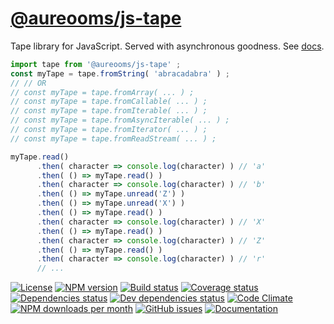[@aureooms/js-tape](https://aureooms.github.io/js-tape)
==

Tape library for JavaScript. Served with asynchronous goodness.
See [docs](https://aureooms.github.io/js-tape/index.html).

```js
import tape from '@aureooms/js-tape' ;
const myTape = tape.fromString( 'abracadabra' ) ;
// // OR
// const myTape = tape.fromArray( ... ) ;
// const myTape = tape.fromCallable( ... ) ;
// const myTape = tape.fromIterable( ... ) ;
// const myTape = tape.fromAsyncIterable( ... ) ;
// const myTape = tape.fromIterator( ... ) ;
// const myTape = tape.fromReadStream( ... ) ;

myTape.read()
      .then( character => console.log(character) ) // 'a'
      .then( () => myTape.read() )
      .then( character => console.log(character) ) // 'b'
      .then( () => myTape.unread('Z') )
      .then( () => myTape.unread('X') )
      .then( () => myTape.read() )
      .then( character => console.log(character) ) // 'X'
      .then( () => myTape.read() )
      .then( character => console.log(character) ) // 'Z'
      .then( () => myTape.read() )
      .then( character => console.log(character) ) // 'r'
      // ...
```

[![License](https://img.shields.io/github/license/aureooms/js-tape.svg?style=flat)](https://raw.githubusercontent.com/aureooms/js-tape/master/LICENSE)
[![NPM version](https://img.shields.io/npm/v/@aureooms/js-tape.svg?style=flat)](https://www.npmjs.org/package/@aureooms/js-tape)
[![Build status](https://img.shields.io/travis/aureooms/js-tape.svg?style=flat)](https://travis-ci.org/aureooms/js-tape)
[![Coverage status](https://img.shields.io/coveralls/aureooms/js-tape.svg?style=flat)](https://coveralls.io/r/aureooms/js-tape)
[![Dependencies status](https://img.shields.io/david/aureooms/js-tape.svg?style=flat)](https://david-dm.org/aureooms/js-tape)
[![Dev dependencies status](https://img.shields.io/david/dev/aureooms/js-tape.svg?style=flat)](https://david-dm.org/aureooms/js-tape?type=dev)
[![Code Climate](https://img.shields.io/codeclimate/github/aureooms/js-tape.svg?style=flat)](https://codeclimate.com/github/aureooms/js-tape)
[![NPM downloads per month](https://img.shields.io/npm/dm/@aureooms/js-tape.svg?style=flat)](https://www.npmjs.org/package/@aureooms/js-tape)
[![GitHub issues](https://img.shields.io/github/issues/aureooms/js-tape.svg?style=flat)](https://github.com/aureooms/js-tape/issues)
[![Documentation](https://aureooms.github.io/js-tape/badge.svg)](https://aureooms.github.io/js-tape/source.html)
